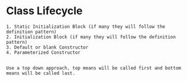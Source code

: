# Class Lifecycle

    1. Static Initialization Block (if many they will follow the definition pattern)
    2. Initialization Block (if many they will follow the definition pattern)
    3. Default or blank Constructor
    4. Parameterized Constructor


    Use a top down approach, top means will be called first and bottom means will be called last.
    